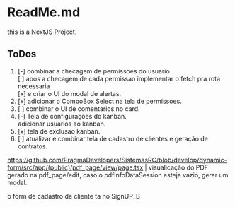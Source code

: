 # ReadMe.md

this is a NextJS Project.

## ToDos

1. [-] combinar a checagem de permissoes do usuario \
       [ ] apos a checagem de cada permissao implementar o fetch pra rota necessaria \
       [x] e criar o UI do modal de alertas.
2. [x] adicionar o ComboBox Select na tela de permissoes.
3. [ ] combinar o UI de comentarios no card.
4. [-] Tela de configurações do kanban. \
       adicionar usuarios ao kanban.
5. [x] tela de exclusao kanban.
6. [ ] atualizar e combinar tela de cadastro de clientes e geração de contratos.



https://github.com/PragmaDevelopers/SistemasRC/blob/develop/dynamic-form/src/app/(public)/pdf_page/view/page.tsx | visualicação do PDF gerado na pdf_page/edit, caso o pdfInfoDataSession esteja vazio, gerar um modal.

o form de cadastro de cliente ta no SignUP_B